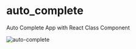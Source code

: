 # auto_complete

Auto Complete App with React Class Component

![auto-complete](https://user-images.githubusercontent.com/74892817/121790232-3f7dfe80-cbab-11eb-85cf-a97754e68e43.gif)
